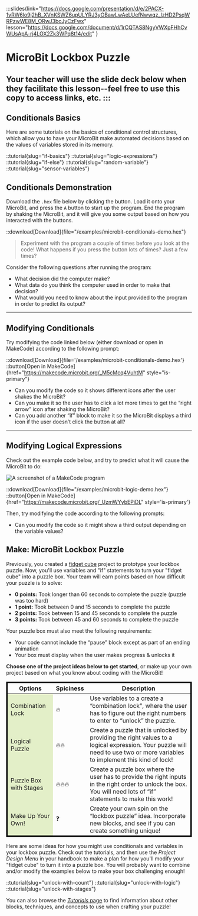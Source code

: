 :::slides{link="https://docs.google.com/presentation/d/e/2PACX-1vRW6lo9j2hB_XVnKSWZ6upULYRJ3yOBawLwAeLUefNwwqz_lzHD2PsqWRPzwWE8M_ORwJ3bcJyCzFwx" lesson="https://docs.google.com/document/d/1rCQTAS8NgyVWXpFHhCvWUsApA-rj4LOX2Zk3WPq8t14/edit" }
# MicroBit Lockbox Puzzle

Your teacher will use the slide deck below when they facilitate this lesson--feel free to use this copy to access links, etc.
:::
---

## Conditionals Basics

Here are some tutorials on the basics of conditional control structures, which allow you to have your MicroBit make automated decisions based on the values of variables stored in its memory.

::tutorial{slug="if-basics"}
::tutorial{slug="logic-expressions"}
::tutorial{slug="if-else"}
::tutorial{slug="random-variable"}
::tutorial{slug="sensor-variables"}

## Conditionals Demonstration

Download the `.hex` file below by clicking the button. Load it onto your MicroBit, and press the `A` button to start up the program. End the program by shaking the MicroBit, and it will give you some output based on how you interacted with the buttons.

::download[Download]{file="/examples/microbit-conditionals-demo.hex"}

> Experiment with the program a couple of times before you look at the code! What happens if you press the button lots of times? Just a few times?

Consider the following questions after running the program:

- What decision did the computer make?
- What data do you think the computer used in order to make that decision?
- What would you need to know about the input provided to the program in order to predict its output?

---

## Modifying Conditionals

Try modifying the code linked below (either download or open in MakeCode) according to the following prompt:

::download[Download]{file='/examples/microbit-conditionals-demo.hex'}
::button[Open in MakeCode]{href="https://makecode.microbit.org/_M5cMcq4VuhtM" style="is-primary"}

- Can you modify the code so it shows different icons after the user shakes the MicroBit?
- Can you make it so the user has to click a lot more times to get the “right arrow” icon after shaking the MicroBit?
- Can you add another “if” block to make it so the MicroBit displays a third icon if the user doesn’t click the button at all?

---

## Modifying Logical Expressions

Check out the example code below, and try to predict what it will cause the MicroBit to do:

<!-- ::makecode{id="_UzmWYybEPiDL"} -->
![A screenshot of a MakeCode program](/conditions-primm-image.png)

::download[Download]{file="/examples/microbit-logic-demo.hex"}
::button[Open in MakeCode]{href="https://makecode.microbit.org/_UzmWYybEPiDL" style='is-primary'}

Then, try modifying the code according to the following prompts:

- Can you modify the code so it might show a third output depending on the variable values?

## Make: MicroBit Lockbox Puzzle

Previously, you created a [fidget cube](/lessons/input) project to prototype your lockbox puzzle. Now, you'll use variables and "if" statements to turn your "fidget cube" into a puzzle box. Your team will earn points based on how difficult your puzzle is to solve:

- **0 points:** Took longer than 60 seconds to complete the puzzle (puzzle was too hard)
- **1 point:** Took between 0 and 15 seconds to complete the puzzle
- **2 points:** Took between 15 and 45 seconds to complete the puzzle
- **3 points:** Took between 45 and 60 seconds to complete the puzzle

Your puzzle box must also meet the following requirements:

- Your code cannot include the “pause” block except as part of an ending animation
- Your box must display when the user makes progress & unlocks it

**Choose one of the project ideas below to get started**, or make up your own project based on what you know about coding with the MicroBit!

<table class='table' style='border: 3px solid black;'>
    <thead style='border: 1px solid black;'>
        <th>Options</th>
        <th>Spiciness</th>
        <th>Description</th>
    </thead>
    <tbody style='border: 1px solid black;'>
        <tr class='has-text-centered is-fullwidth'>
            <td class='is-narrow' style='background-color: #e3efc8;'>Combination Lock</td>
            <td class='is-narrow'>🔥</td>
            <td class='has-text-left'>Use variables to a create a “combination lock”, where the user has to figure out the right numbers to enter to “unlock” the puzzle.</td>
        <tr>
        <tr class='has-text-centered is-fullwidth'>
            <td class='is-narrow' style='background-color: #e3efc8;'>Logical Puzzle</td>
            <td class='is-narrow'>🔥🔥</td>
            <td class='has-text-left'>Create a puzzle that is unlocked by providing the right values to a logical expression. Your puzzle will need to use two or more variables to implement this kind of lock!</td>
        <tr>
        <tr class='has-text-centered is-fullwidth'>
            <td class='is-narrow' style='background-color: #e3efc8;'>Puzzle Box with Stages</td>
            <td class='is-narrow'>🔥🔥🔥</td>
            <td class='has-text-left'>Create a puzzle box where the user has to provide the right inputs in the right order to unlock the box. You will need lots of “if” statements to make this work!</td>
        <tr>
        <tr class='has-text-centered is-fullwidth'>
            <td class='is-narrow' style='background-color: #e3efc8;'>Make Up Your Own!</td>
            <td class='is-narrow'>❓</td>
            <td class='has-text-left'>Create your own spin on the “lockbox puzzle” idea. Incorporate new blocks, and see if you can create something unique!</td>
        <tr>
    </tbody>
</table>

Here are some ideas for how you might use conditionals and variables in your lockbox puzzle. Check out the tutorials, and then use the *Project Design Menu* in your handbook to make a plan for how you'll modify your "fidget cube" to turn it into a puzzle box. You will probably want to combine and/or modify the examples below to make your box challenging enough!

::tutorial{slug="unlock-with-count"}
::tutorial{slug="unlock-with-logic"}
::tutorial{slug="unlock-with-stages"}

You can also browse the [*Tutorials* page](/tutorials) to find information about other blocks, techniques, and concepts to use when crafting your puzzle!